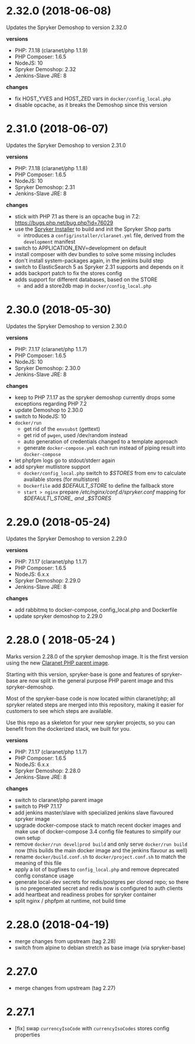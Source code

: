 
# 2.32.0 (2018-06-08)

Updates the Spryker Demoshop to version 2.32.0

**versions**
* PHP: 7.1.18 (claranet/php 1.1.9)
* PHP Composer: 1.6.5
* NodeJS: 10
* Spryker Demoshop: 2.32
* Jenkins-Slave JRE: 8

**changes**
* fix HOST_YVES and HOST_ZED vars in `docker/config_local.php`
* disable opcache, as it breaks the Demoshop since this version

# 2.31.0 (2018-06-07)

Updates the Spryker Demoshop to version 2.31.0

**versions**
* PHP: 7.1.18 (claranet/php 1.1.8)
* PHP Composer: 1.6.5
* NodeJS: 10
* Spryker Demoshop: 2.31
* Jenkins-Slave JRE: 8

**changes**
* stick with PHP 7.1 as there is an opcache bug in 7.2: https://bugs.php.net/bug.php?id=76029
* use the [Spryker Installer](https://academy.spryker.com/developing_with_spryker/module_guide/utilities/install_tool.html) to build and init the Spryker Shop parts
    * introduces a `config/installer/claranet.yml` file, derived from the `development` manifest
* switch to APPLICATION_ENV=development on default
* install composer with dev bundles to solve some missing includes
* don't install system-packages again, in the jenkins build step
* switch to ElasticSearch 5 as Spryker 2.31 supports and depends on it
* adds backport patch to fix the stores config
* adds support for different databases, based on the STORE
    * and add a store2db map in `docker/config_local.php`

# 2.30.0 (2018-05-30)

Updates the Spryker Demoshop to version 2.30.0

**versions**
* PHP: 7.1.17 (claranet/php 1.1.7)
* PHP Composer: 1.6.5
* NodeJS: 10
* Spryker Demoshop: 2.30.0
* Jenkins-Slave JRE: 8

**changes**
* keep to PHP 7.1.17 as the spryker demoshop currently drops some exceptions regarding PHP 7.2
* update Demoshop to 2.30.0
* switch to NodeJS: 10
* `docker/run`
    * get rid of the `envsubst` (gettext)
    * get rid of `pwgen`, used /dev/random instead
    * auto generation of credentials changed to a template approach
    * generate `docker-compose.yml` each run instead of piping result into
      `docker-compose`
* let phpfpm logs go to stdout/stderr again
* add spryker mutlistore support
    * `docker/config_local.php` switch to _$STORES_ from env to calculate available stores (for multistore)
    * `Dockerfile` add _$DEFAULT\_STORE_ to define the fallback store
    * `start > nginx` prepare _/etc/nginx/conf.d/spryker.conf_ mapping for _$DEFAULT\_STORE_ and _$STORES_

# 2.29.0 (2018-05-24)

Updates the Spryker Demoshop to version 2.29.0

**versions**
* PHP: 7.1.17 (claranet/php 1.1.7)
* PHP Composer: 1.6.5
* NodeJS: 6.x.x
* Spryker Demoshop: 2.29.0
* Jenkins-Slave JRE: 8

**changes**
* add rabbitmq to docker-compose, config_local.php and Dockerfile
* update spryker demoshop to 2.29.0

# 2.28.0 ( 2018-05-24 )

Marks version 2.28.0 of the spryker demoshop image. It is the first version
using the new [Claranet PHP parent image](https://github.com/claranet/php).

Starting with this version, spryker-base is gone and features of spryker-base
are now split in the general purpose PHP parent image and this spryker-demoshop.

Most of the spryker-base code is now located within claranet/php; all spryker
related steps are merged into this repository, making it easier for customers
to see which steps are available.

Use this repo as a skeleton for your new spryker projects, so you can benefit
from the dockerized stack, we built for you.

**versions**
* PHP: 7.1.17 (claranet/php 1.1.7)
* PHP Composer: 1.6.5
* NodeJS: 6.x.x
* Spryker Demoshop: 2.28.0
* Jenkins-Slave JRE: 8

**changes**
* switch to claranet/php parent image
* switch to PHP 7.1.17
* add jenkins master/slave with specialized jenkins slave flavoured spryker image
* upgrade docker-compose stack to match recent docker images and make use of docker-compose 3.4 config file features to simplify our own setup
* remove `docker/run devel|prod build` and only serve `docker/run build` now (this builds the main docker image and the jenkins flavour as well)
* rename `docker/build.conf.sh` to `docker/project.conf.sh` to match the meaning of this file
* apply a lot of bugfixes to `config_local.php` and remove deprecated config constance usage
* generate local-dev secrets for redis/postgres per cloned repo; so there is no pregenerated secret and redis now is configured to auth clients
* add heartbeat and readiness probes for spryker container
* split nginx / phpfpm at runtime, not build time

# 2.28.0 (2018-04-19)

* merge changes from upstream (tag 2.28)
* switch from alpine to debian stretch as base image (via spryker-base)

# 2.27.0

* merge changes from upstream (tag 2.27)

# 2.27.1

* [fix] swap `currencyIsoCode` with `currencyIsoCodes` stores config properties
